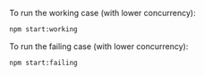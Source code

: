 To run the working case (with lower concurrency):

```sh
npm start:working
```

To run the failing case (with lower concurrency):

```sh
npm start:failing
```
